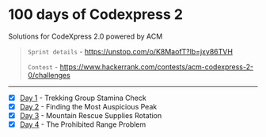 # 100 days of Codexpress 2
Solutions for CodeXpress 2.0 powered by ACM

> `Sprint details` - https://unstop.com/o/K8MaofT?lb=jxy86TVH
>
> `Contest` - https://www.hackerrank.com/contests/acm-codexpress-2-0/challenges

---

- [x] [Day 1](https://github.com/Rancho-rachit/100CodeXpress2/commit/71dfc6ea167a26bcf3248229be86c09f5b3025cb) - Trekking Group Stamina Check
- [x] [Day 2](https://github.com/Rancho-rachit/100CodeXpress2/commit/1c3992c16afba34855f247e1a8bf4d1c9adf8c45) - Finding the Most Auspicious Peak
- [x] [Day 3](https://github.com/Rancho-rachit/100CodeXpress2/commit/a91e97432cfd186231e62501276b35095f0e3417) - Mountain Rescue Supplies Rotation
- [x] [Day 4](https://github.com/Rancho-rachit/100CodeXpress2/commit/857049d263136023697398add0c12f4c620567f3) - The Prohibited Range Problem
